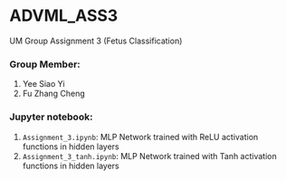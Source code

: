 # ADVML_ASS3
UM Group Assignment 3 (Fetus Classification)

### Group Member:
1. Yee Siao Yi
2. Fu Zhang Cheng

### Jupyter notebook:
1. `Assignment_3.ipynb`: MLP Network trained with ReLU activation functions in hidden layers
2. `Assignment_3_tanh.ipynb`: MLP Network trained with Tanh activation functions in hidden layers
